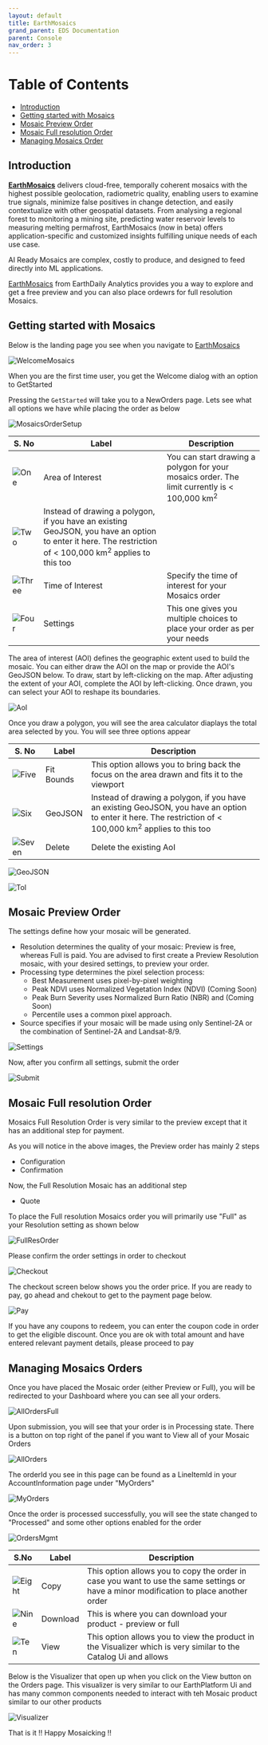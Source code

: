 ```yaml
---
layout: default
title: EarthMosaics
grand_parent: EDS Documentation
parent: Console
nav_order: 3
---
```


# Table of Contents
* [Introduction](#introduction)
* [Getting started with Mosaics](#getting-started-with-mosaics)
* [Mosaic Preview Order](#mosaic-preview-order)
* [Mosaic Full resolution Order](#mosaic-full-resolution-order)
* [Managing Mosaics Order](#managing-mosaics-orders)

## Introduction
[**EarthMosaics**](https://console.earthdaily.com/mosaics) delivers cloud-free, temporally coherent mosaics with ​the highest possible geolocation, radiometric ​quality, enabling users to examine true signals, minimize false positives in change detection, and easily contextualize with other geospatial datasets. From analysing a regional forest to monitoring a mining site, predicting water reservoir levels to measuring melting permafrost, EarthMosaics (now in beta) offers application-specific and customized insights fulfilling unique needs of each use case.

AI Ready Mosaics are complex, costly to produce, and designed to feed directly into ML applications​.

[EarthMosaics](https://console.earthdaily.com/mosaics)  from EarthDaily Analytics provides you a way to explore and get a free preview and you can also place ordewrs for full resolution Mosaics. 

## Getting started with Mosaics

Below is the landing page you see when you navigate to [EarthMosaics](https://console.earthdaily.com/mosaics)

![WelcomeMosaics](../Images/EarthMosaicsUI/WelcometoMosaic.png)

When you are the first time user, you get the Welcome dialog with an option to GetStarted

Pressing the `GetStarted` will take you to a NewOrders page. Lets see what all options we have while placing the order as below

![MosaicsOrderSetup](../Images/EarthMosaicsUI/MosaicOrderSetup.png)

| S. No     | Label     | Description       |
|-----------|-----------|-------------------|
| ![One](../Images/NumberLabels/One.png)  | Area of Interest | You can start drawing a polygon for your mosaics order. The limit currently is < 100,000 km<sup>2</sup>   |
| ![Two](../Images/NumberLabels/Two.png) | Instead of drawing a polygon, if you have an existing GeoJSON, you have an option to enter it here. The restriction of < 100,000 km<sup>2</sup> applies to this too |
|![Three](../Images/NumberLabels/Three.png) | Time of Interest | Specify the time of interest for your Mosaics order |
| ![Four](../Images/NumberLabels/Four.png) | Settings | This one gives you multiple choices to place your order as per your needs|

The area of interest (AOI) defines the geographic extent used to build the mosaic. You can either draw the AOI on the map or provide the AOI's GeoJSON below. To draw, start by left-clicking on the map. After adjusting the extent of your AOI, complete the AOI by left-clicking. Once drawn, you can select your AOI to reshape its boundaries.

![AoI](../Images/EarthMosaicsUI/AoI.png)

Once you draw a polygon, you will see the area calculator diaplays the total area selected by you. You will see three options appear 

| S. No     | Label     | Description       |
|-----------|-----------|-------------------|
| ![Five](../Images/NumberLabels/Five.png) | Fit Bounds | This option allows you to bring back the focus on the area drawn and fits it to the viewport    |
| ![Six](../Images/NumberLabels/Six.png) | GeoJSON | Instead of drawing a polygon, if you have an existing GeoJSON, you have an option to enter it here. The restriction of < 100,000 km<sup>2</sup> applies to this too |
| ![Seven](../Images/NumberLabels/Seven.png) | Delete | Delete the existing AoI |

![GeoJSON](../Images/EarthMosaicsUI/GeoJSON.png)

![ToI](../Images/EarthMosaicsUI/ToI.png)

## Mosaic Preview Order
The settings define how your mosaic will be generated. 
* Resolution determines the quality of your mosaic: Preview is free, whereas Full is paid. You are advised to first create a Preview Resolution mosaic, with your desired settings, to preview your order. 
* Processing type determines the pixel selection process: 
    * Best Measurement uses pixel-by-pixel weighting 
    * Peak NDVI uses Normalized Vegetation Index (NDVI) (Coming Soon)
    * Peak Burn Severity uses Normalized Burn Ratio (NBR) and (Coming Soon)
    * Percentile uses a common pixel approach. 
* Source specifies if your mosaic will be made using only Sentinel-2A or the combination of Sentinel-2A and Landsat-8/9.

![Settings](../Images/EarthMosaicsUI/Settings.png)

Now, after you confirm all settings, submit the order

![Submit](../Images/EarthMosaicsUI/Submit.png)

## Mosaic Full resolution Order

Mosaics Full Resolution Order is very similar to the preview except that it has an additional step for payment.

As you will notice in the above images, the Preview order has mainly 2 steps
* Configuration
* Confirmation

Now, the Full Resolution Mosaic has an additional step 
* Quote

To place the Full resolution Mosaics order you will primarily use "Full" as your Resolution setting as shown below

![FullResOrder](../Images/EarthMosaicsUI/FullResOrder.png)

Please confirm the order settings in order to checkout

![Checkout](../Images/EarthMosaicsUI/Checkout.png)

The checkout screen below shows you the order price. If you are ready to pay, go ahead and chekout to get to the payment page below.

![Pay](../Images/EarthMosaicsUI/Pay.png)

If you have any coupons to redeem, you can enter the coupon code in order to get the eligible discount. Once you are ok with total amount and have entered relevant payment details, please proceed to pay

## Managing Mosaics Orders

Once you have placed the Mosaic order (either Preview or Full), you will be redirected to your Dashboard where you can see all your orders.

![AllOrdersFull](../Images/EarthMosaicsUI/AllOrdersFull.png)

Upon submission, you will see that your order is in Processing state. There is a button on top right of the panel if you want to View all of your Mosaic Orders


![AllOrders](../Images/EarthMosaicsUI/AllOrders.png)

The orderId you see in this page can be found as a LineItemId in your AccountInformation page under "MyOrders"

![MyOrders](../Images/EarthMosaicsUI/MyOrders.png)

Once the order is processed successfully, you will see the state changed to "Processed" and some other options enabled for the order

![OrdersMgmt](../Images/EarthMosaicsUI/OrdersMgmt.png)


| S.No        | Label     | Description       |
|--------------|-----------|-------------------|
| ![Eight](../Images/NumberLabels/Eight.png) | Copy | This option allows you to copy the order in case you want to use the same settings or have a minor modification to place another order     |
| ![Nine](../Images/NumberLabels/Nine.png) | Download | This is where you can download your product - preview or full |
| ![Ten](../Images/NumberLabels/Ten.png) | View | This option allows you to view the product in the Visualizer which is very similar to the Catalog Ui and allows  |


Below is the Visualizer that open up when you click on the View button on the Orders page. This visualizer is very similar to our EarthPlatform Ui and has many common components needed to interact with teh Mosaic product similar to our other products

![Visualizer](../Images/EarthMosaicsUI/Visualizer.png)

That is it !! Happy Mosaicking !! 
